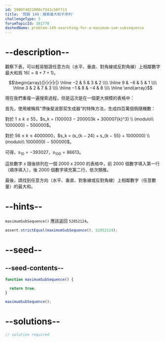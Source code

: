 ```yaml
---
id: 5900f4021000cf542c50ff13
title: '問題 149：搜索最大和子序列'
challengeType: 5
forumTopicId: 301778
dashedName: problem-149-searching-for-a-maximum-sum-subsequence
---
```


# --description--

觀察下表，可以輕易驗證任意方向（水平、垂直、對角線或反對角線）上相鄰數字最大和爲 $16 (= 8 + 7 + 1)$。

$$\begin{array}{|r|r|r|r|} \hline −2 &  5 &  3 & 2 \\\\ \hline 9 & −6 &  5 & 1 \\\\ \hline 3 &  2 &  7 & 3 \\\\ \hline −1 &  8 & −4 & 8 \\\\ \hline \end{array}$$

現在我們重複一遍搜索過程，但是這次是在一個更大規模的表格中：

首先，使用被稱爲“滯後斐波那契生成器”的特殊方法，生成四百萬個僞隨機數：

對於 $1 ≤ k ≤ 55$，$s_k = (100003 − 200003k + 300007{k}^3) \\ (modulo\\ 1000000) − 500000$。

對於 $56 ≤ k ≤ 4000000$，$s_k = (s_{k − 24} + s_{k − 55} + 1000000) \\ (modulo\\ 1000000) − 500000$。

可得，$s_{10} = −393027$，$s_{100} = 86613$。

這些數字 $s$ 隨後排列在一個 2000 x 2000 的表格中，前 2000 個數字填入第一行（順序填入），後 2000 個數字填充第二行，依次類推。

最後，請找到任意方向（水平、垂直、對象線或反對角線）上相鄰數字（任意數量）的最大和。

# --hints--

`maximumSubSequence()` 應該返回 `52852124`。

```js
assert.strictEqual(maximumSubSequence(), 52852124);
```

# --seed--

## --seed-contents--

```js
function maximumSubSequence() {

  return true;
}

maximumSubSequence();
```

# --solutions--

```js
// solution required
```
